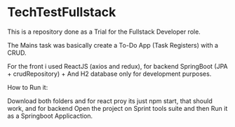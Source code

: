 # TechTestFullstack

This is a repository done as a Trial for the Fullstack Developer role. 

The Mains task was basically create a To-Do App (Task Registers) with a CRUD. 

For the front i used ReactJS (axios and redux), for backend SpringBoot (JPA + crudRepository) + And H2 database only for development purposes.

How to Run it: 

Download both folders and for react proy its just npm start, that should work, and for backend Open the project on Sprint tools suite and then Run it as a Springboot Applicaction.
